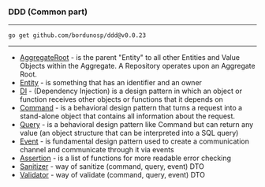 

### DDD (Common part)  

---

```shell
go get github.com/bordunosp/ddd@v0.0.23
```

---

- [AggregateRoot](https://github.com/bordunosp/ddd/blob/main/docs/AggregateRoot.md) - is the parent "Entity" to all other Entities and Value Objects within the Aggregate. A Repository operates upon an Aggregate Root.
- [Entity](https://github.com/bordunosp/ddd/blob/main/docs/Entity.md) - is something that has an identifier and an owner
- [DI](https://github.com/bordunosp/ddd/blob/main/docs/DI.md) - (Dependency Injection) is a design pattern in which an object or function receives other objects or functions that it depends on
- [Command](https://github.com/bordunosp/ddd/blob/main/docs/CommandBus.md) - is a behavioral design pattern that turns a request into a stand-alone object that contains all information about the request.
- [Query](https://github.com/bordunosp/ddd/blob/main/docs/QueryBus.md) - is a behavioral design pattern like Command but can return any value (an object structure that can be interpreted into a SQL query)
- [Event](https://github.com/bordunosp/ddd/blob/main/docs/EventBus.md) - is fundamental design pattern used to create a communication channel and communicate through it via events
- [Assertion](https://github.com/bordunosp/ddd/blob/main/docs/Assertion.md) - is a list of functions for more readable error checking
- [Sanitizer](https://github.com/bordunosp/ddd/blob/main/docs/Sanitizer.md) - way of sanitize (command, query, event) DTO
- [Validator](https://github.com/bordunosp/ddd/blob/main/docs/Validator.md) - way of validate (command, query, event) DTO
